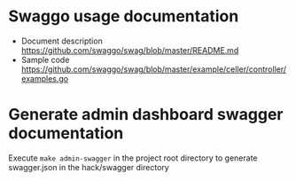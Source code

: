 # Swaggo usage documentation

- Document description https://github.com/swaggo/swag/blob/master/README.md
- Sample code https://github.com/swaggo/swag/blob/master/example/celler/controller/examples.go

# Generate admin dashboard swagger documentation

Execute `make admin-swagger` in the project root directory to generate swagger.json in the hack/swagger directory